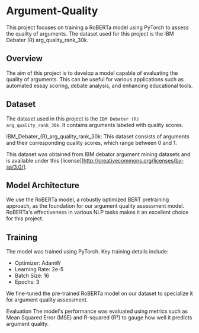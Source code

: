 # Argument-Quality

This project focuses on training a RoBERTa model using PyTorch to assess the quality of arguments. The dataset used for this project is the IBM Debater (R) arg_quality_rank_30k.

## Overview
The aim of this project is to develop a model capable of evaluating the quality of arguments. This can be useful for various applications such as automated essay scoring, debate analysis, and enhancing educational tools.

## Dataset
The dataset used in this project is the `IBM Debater (R) arg_quality_rank_30k`. It contains arguments labeled with quality scores.

IBM_Debater_(R)_arg_quality_rank_30k: This dataset consists of arguments and their corresponding quality scores, which range between 0 and 1.

This dataset was obtained from IBM debator argument mining datasets and is available under this [license][http://creativecommons.org/licenses/by-sa/3.0/].

## Model Architecture
We use the RoBERTa model, a robustly optimized BERT pretraining approach, as the foundation for our argument quality assessment model. RoBERTa's effectiveness in various NLP tasks makes it an excellent choice for this project.

## Training
The model was trained using PyTorch. Key training details include:

- Optimizer: AdamW
- Learning Rate: 2e-5
- Batch Size: 16
- Epochs: 3
  
We fine-tuned the pre-trained RoBERTa model on our dataset to specialize it for argument quality assessment.

Evaluation
The model's performance was evaluated using metrics such as Mean Squared Error (MSE) and R-squared (R²) to gauge how well it predicts argument quality.
